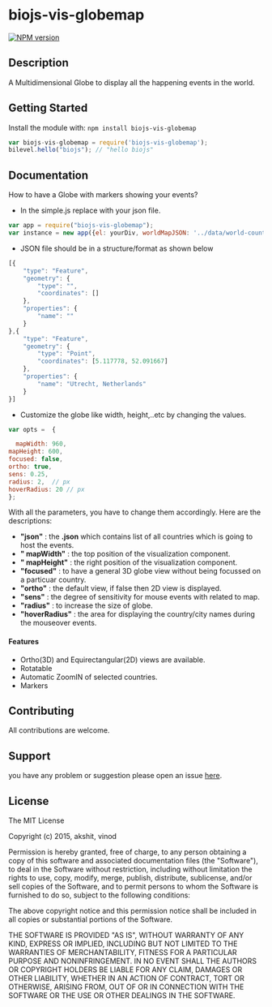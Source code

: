 # biojs-vis-globemap

[![NPM version](http://img.shields.io/npm/v/biojs-vis-globemap.svg)](https://www.npmjs.org/package/biojs-vis-globemap) 

> 

## Description
A Multidimensional Globe to display all the happening events in the world.

## Getting Started
Install the module with: `npm install biojs-vis-globemap`
```javascript
var biojs-vis-globemap = require('biojs-vis-globemap');
bilevel.hello("biojs"); // "hello biojs"
```
## Documentation
How to have a Globe with markers showing your events?
- In the simple.js replace with your json file.
```javascript
var app = require("biojs-vis-globemap");
var instance = new app({el: yourDiv, worldMapJSON: '../data/world-countries.json', markerJSON: "../data/markerEvents.json"});
```
- JSON file should be in a structure/format as shown below
```javascript
[{
    "type": "Feature",
    "geometry": {
        "type": "",
        "coordinates": []
    },
    "properties": {
        "name": ""
    }
},{
    "type": "Feature",
    "geometry": {
        "type": "Point",
        "coordinates": [5.117778, 52.091667]
    },
    "properties": {
        "name": "Utrecht, Netherlands"
    }
}]
```
- Customize the globe like width, height,..etc by changing the values.
```javascript
var opts =  {

  mapWidth: 960,
mapHeight: 600,
focused: false,
ortho: true, 
sens: 0.25,
radius: 2,  // px
hoverRadius: 20 // px
};

```

With all the parameters, you have to change them accordingly. Here are the descriptions:
-	**"json"** : the **.json** which contains list of all countries which is going to host the events.
-	**" mapWidth"** : the top position of the visualization component.
-	**" mapHeight"** : the right position of the visualization component.
-	**"focused"** : to have a general 3D globe view without being focussed on a particuar country.
-	**"ortho"** : the default view, if false then 2D view is displayed.
-	**"sens"** : the degree of sensitivity for mouse events with related to map.
-	**"radius"** : to increase the size of globe.
-	**"hoverRadius"** : the area for displaying the country/city names during the mouseover events.

#### Features
-	Ortho(3D) and Equirectangular(2D) views are available.
-	Rotatable
-	Automatic ZoomIN of selected countries.
-	Markers

## Contributing

All contributions are welcome.

## Support

 you have any problem or suggestion please open an issue [here](https://github.com/Akshit-/biojs-vis-globemap/issues).

## License 

The MIT License

Copyright (c) 2015, akshit, vinod

Permission is hereby granted, free of charge, to any person
obtaining a copy of this software and associated documentation
files (the "Software"), to deal in the Software without
restriction, including without limitation the rights to use,
copy, modify, merge, publish, distribute, sublicense, and/or sell
copies of the Software, and to permit persons to whom the
Software is furnished to do so, subject to the following
conditions:

The above copyright notice and this permission notice shall be
included in all copies or substantial portions of the Software.

THE SOFTWARE IS PROVIDED "AS IS", WITHOUT WARRANTY OF ANY KIND,
EXPRESS OR IMPLIED, INCLUDING BUT NOT LIMITED TO THE WARRANTIES
OF MERCHANTABILITY, FITNESS FOR A PARTICULAR PURPOSE AND
NONINFRINGEMENT. IN NO EVENT SHALL THE AUTHORS OR COPYRIGHT
HOLDERS BE LIABLE FOR ANY CLAIM, DAMAGES OR OTHER LIABILITY,
WHETHER IN AN ACTION OF CONTRACT, TORT OR OTHERWISE, ARISING
FROM, OUT OF OR IN CONNECTION WITH THE SOFTWARE OR THE USE OR
OTHER DEALINGS IN THE SOFTWARE.
